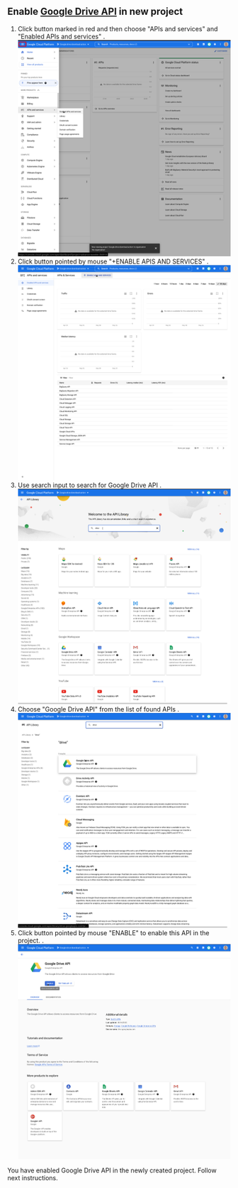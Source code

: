 ## Enable [Google Drive API](https://developers.google.com/drive/api/v3/enable-drive-api) in new project

1. Click button marked in red and then
   choose "APIs and services" and "Enabled APIs and services"
   . ![Google Cloud Platform navigation](5.png "Google Cloud Platform navigation")
2. Click button pointed by mouse "+ENABLE APIS AND SERVICES"
   . ![APIs & Services](6.png "APIs & Services")
3. Use search input to search for Google Drive API
   . ![APIs Library](7.png "APIs Library")
4. Choose "Google Drive API" from the list of found APIs
   . ![APIs Found](8.png "APIs found")
5. Click button pointed by mouse "ENABLE" to enable this API in the project.
   . ![Google Drive API Enable](9.png "Google Drive API Enable")

You have enabled Google Drive API in the newly created project. Follow next instructions.